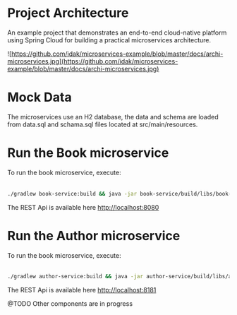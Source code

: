 # Project Architecture
An example project that demonstrates an end-to-end cloud-native platform using Spring Cloud for building a practical microservices architecture.


![https://github.com/idak/microservices-example/blob/master/docs/archi-microservices.jpg](https://github.com/idak/microservices-example/blob/master/docs/archi-microservices.jpg)


# Mock Data

The microservices use an H2 database, the data and schema are loaded from data.sql and schama.sql files located at src/main/resources.


# Run the Book microservice


To run the book microservice, execute:

```sh

./gradlew book-service:build && java -jar book-service/build/libs/book-service.jar

```

The  REST Api is available here [http://localhost:8080](http://localhost:8080)

# Run the Author microservice

To run the book microservice, execute:

```sh

./gradlew author-service:build && java -jar author-service/build/libs/author-service.jar

```

The  REST Api is available here [http://localhost:8181](http://localhost:8080)

@TODO
Other components are in progress
